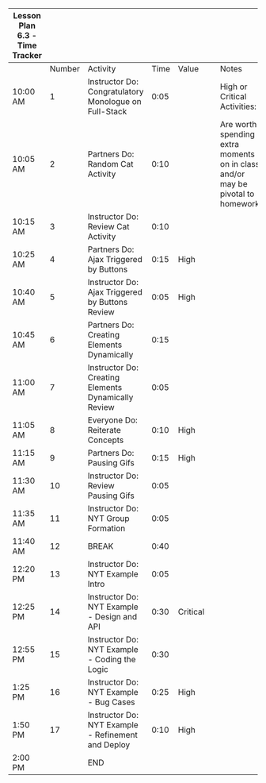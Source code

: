 | Lesson Plan 6.3 - Time Tracker |        |                                                       |      |          |     |                                                                                 |
| ------------------------------ | ------ | ----------------------------------------------------- | ---- | -------- | --- | ------------------------------------------------------------------------------- |
|                                | Number | Activity                                              | Time | Value    |     | Notes                                                                           |
| 10:00 AM                       | 1      | Instructor Do: Congratulatory Monologue on Full-Stack | 0:05 |          |     | High or Critical Activities:                                                    |
| 10:05 AM                       | 2      | Partners Do: Random Cat Activity                      | 0:10 |          |     | Are worth spending extra moments on in class and/or may be pivotal to homework. |
| 10:15 AM                       | 3      | Instructor Do: Review Cat Activity                    | 0:10 |          |     |                                                                                 |
| 10:25 AM                       | 4      | Partners Do: Ajax Triggered by Buttons                | 0:15 | High     |     |                                                                                 |
| 10:40 AM                       | 5      | Instructor Do: Ajax Triggered by Buttons Review       | 0:05 | High     |     |                                                                                 |
| 10:45 AM                       | 6      | Partners Do: Creating Elements Dynamically            | 0:15 |          |     |                                                                                 |
| 11:00 AM                       | 7      | Instructor Do: Creating Elements Dynamically Review   | 0:05 |          |     |                                                                                 |
| 11:05 AM                       | 8      | Everyone Do: Reiterate Concepts                       | 0:10 | High     |     |                                                                                 |
| 11:15 AM                       | 9      | Partners Do: Pausing Gifs                             | 0:15 | High     |     |                                                                                 |
| 11:30 AM                       | 10     | Instructor Do: Review Pausing Gifs                    | 0:05 |          |     |                                                                                 |
| 11:35 AM                       | 11     | Instructor Do: NYT Group Formation                    | 0:05 |          |     |                                                                                 |
| 11:40 AM                       | 12     | BREAK                                                 | 0:40 |          |     |                                                                                 |
| 12:20 PM                       | 13     | Instructor Do: NYT Example Intro                      | 0:05 |          |     |                                                                                 |
| 12:25 PM                       | 14     | Instructor Do: NYT Example - Design and API           | 0:30 | Critical |     |                                                                                 |
| 12:55 PM                       | 15     | Instructor Do: NYT Example - Coding the Logic         | 0:30 |          |     |                                                                                 |
| 1:25 PM                        | 16     | Instructor Do: NYT Example - Bug Cases                | 0:25 | High     |     |                                                                                 |
| 1:50 PM                        | 17     | Instructor Do: NYT Example - Refinement and Deploy    | 0:10 | High     |     |                                                                                 |
| 2:00 PM                        |        | END                                                   |      |          |     |                                                                                 |
